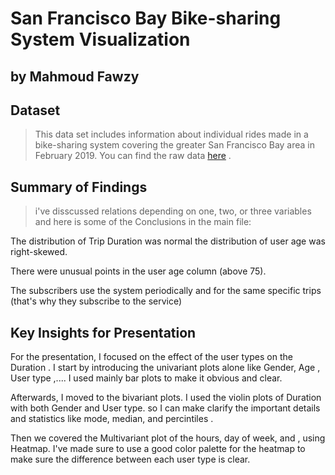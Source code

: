 # San Francisco Bay Bike-sharing System Visualization
## by Mahmoud Fawzy


## Dataset

> This data set includes information about individual rides made in a bike-sharing system covering the greater San Francisco Bay area in February 2019. You can find the raw data [here](https://video.udacity-data.com/topher/2020/October/5f91cf38_201902-fordgobike-tripdata/201902-fordgobike-tripdata.csv) .


## Summary of Findings

> i've disscussed relations depending on one, two, or three variables and here is some of the Conclusions in the main file:

The distribution of Trip Duration was normal the distribution of user age was right-skewed.

There were unusual points in the user age column (above 75).

The subscribers use the system periodically and for the same specific trips (that's why they subscribe to the service)


## Key Insights for Presentation

For the presentation, I focused on the effect of the user types on the Duration .
I start by introducing the univariant plots alone like Gender, Age , User type ,....
I used mainly bar plots to make it obvious and clear.

Afterwards, I moved to the bivariant plots.
I used the violin plots of Duration with both Gender and User type.
so I can make clarify the important details and statistics like mode, median, and percintiles .

Then we covered the Multivariant plot of the hours, day of week, and , using Heatmap.
I've made sure to use a good color palette for the heatmap
to make sure the difference between each user type is clear.

